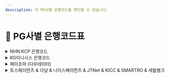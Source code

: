 ```yaml
---
description: 각 PG사별 은행코드를 확인할 수 있습니다.
---
```


# 🏦 PG사별 은행코드표

<details>

<summary>NHN KCP 은행코드</summary>

* KB국민은행 : BK04
* SC제일은행 : BK23
* 경남은행 : BK39
* 광주은행 : BK34
* 기업은행 : BK03
* 농협 : BK11
* 대구은행 : BK31
* 부산은행 : BK32   산업은행 : BK02

<!---->

* 새마을금고 : BK45   수협 : BK07

<!---->

* 신한은행 : BK88

<!---->

* 신협 : BK48

<!---->

* 외환은행 : BK81

<!---->

* 우리은행 : BK20

<!---->

* 우체국 : BK71

<!---->

* 전북은행 : BK37

<!---->

* 축협 : BK12

<!---->

* 카카오뱅크 : BK90

<!---->

* 케이뱅크 : BK89

<!---->

* 하나은행 : BK81

<!---->

* 한국씨티은행 : BK27

<!---->

* 토스뱅크 : BK92

</details>

<details>

<summary>KG이니시스 은행코드</summary>

* KB국민은행 : 04

<!---->

* SC제일은행 : 23

<!---->

* 경남은행 : 39

<!---->

* 광주은행 : 34

<!---->

* 기업은행 : 03

<!---->

* 농협 : 11

<!---->

* 대구은행 : 31

<!---->

* 부산은행 : 32

<!---->

* 산업은행 : 02

<!---->

* 새마을금고 : 45

<!---->

* 수협 : 07

<!---->

* 신한은행 : 88

<!---->

* 신협 : 48

<!---->

* 외환은행 : 81

<!---->

* 우리은행 : 20

<!---->

* 우체국 : 71

<!---->

* 전북은행 : 37

<!---->

* 축협 : 12

<!---->

* 카카오뱅크 : 90

<!---->

* 케이뱅크 : 89

<!---->

* 하나은행 : 81

<!---->

* 한국씨티은행 : 27

<!---->

* 토스뱅크 : 92

</details>

<details>

<summary>페이조아 (다우데이타)</summary>



* KB국민은행 : 04

<!---->

* SC제일은행 : 11

<!---->

* 경남은행 : -

<!---->

* 광주은행 : -

<!---->

* 기업은행 : 03

<!---->

* 농협 : 08

<!---->

* 대구은행 : -

<!---->

* 부산은행 : 15

<!---->

* 산업은행 : -

<!---->

* 새마을금고 : -

<!---->

* 수협 : -

<!---->

* 신한은행 : 10

<!---->

* 신협 : -

<!---->

* 외환은행 : 05

<!---->

* 우리은행 : 09

<!---->

* 우체국 : 31

<!---->

* 전북은행 : -

<!---->

* 축협 : -

<!---->

* 카카오뱅크 : -

<!---->

* 케이뱅크 : -

<!---->

* 하나은행 : 12

<!---->

* 한국씨티은행 : -

<!---->

* 토스뱅크 : -

</details>

<details>

<summary>토스페이먼츠 &#x26; 다날 &#x26; 나이스페이먼츠 &#x26; JTNet &#x26; KICC &#x26; SMARTRO &#x26; 세틀뱅크</summary>

* KB국민은행 : 004

<!---->

* SC제일은행 : 023

<!---->

* 경남은행 : 039

<!---->

* 광주은행 : 034

<!---->

* 기업은행 : 003

<!---->

* 농협 : 011

<!---->

* 대구은행 : 031

<!---->

* 부산은행 : 032

<!---->

* 산업은행 : 002

<!---->

* 새마을금고 : 045

<!---->

* 수협 : 007

<!---->

* 신한은행 : 088

<!---->

* 신협 : 048

<!---->

* 외환은행 : 081

<!---->

* 우리은행 : 020

<!---->

* 우체국 : 071

<!---->

* 전북은행 : 037

<!---->

* 축협 : 012

<!---->

* 카카오뱅크 : 090

<!---->

* 케이뱅크 : 089

<!---->

* 하나은행 : 081

<!---->

* 한국씨티은행 : 027

<!---->

* 토스뱅크 : 092

</details>

